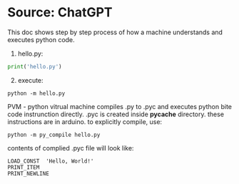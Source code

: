 # Source: ChatGPT

This doc shows step by step process of how a machine understands and executes python code.

1. hello.py:

```python
print('hello.py')
```

2. execute:

```
python -m hello.py
```

PVM - python vitrual machine compiles .py to .pyc and executes python bite code instrunction directly.
.pyc is created inside **pycache** directory.
these instructions are in arduino. to explicitly compile, use:

```
python -m py_compile hello.py
```

contents of complied .pyc file will look like:

```arduino
LOAD_CONST  'Hello, World!'
PRINT_ITEM
PRINT_NEWLINE
```
